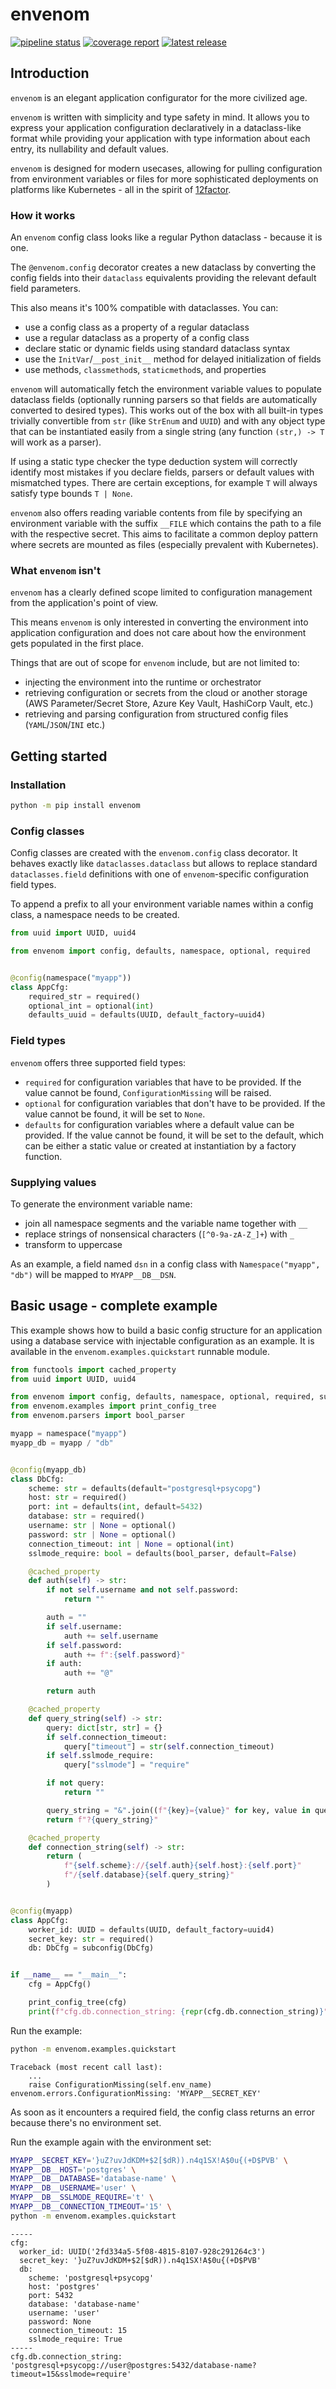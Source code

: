 <!-- `envenom` - an elegant application configurator for the more civilized age
Copyright (C) 2024-2025 Artur Ciesielski <artur.ciesielski@gmail.com>

This program is free software: you can redistribute it and/or modify
it under the terms of the GNU General Public License as published by
the Free Software Foundation, either version 3 of the License, or
(at your option) any later version.

This program is distributed in the hope that it will be useful,
but WITHOUT ANY WARRANTY; without even the implied warranty of
MERCHANTABILITY or FITNESS FOR A PARTICULAR PURPOSE.  See the
GNU General Public License for more details.

You should have received a copy of the GNU General Public License
along with this program.  If not, see <https://www.gnu.org/licenses/>. -->

# envenom

[![pipeline status](https://gitlab.com/arcanery/python/envenom/badges/main/pipeline.svg)](https://gitlab.com/arcanery/python/envenom/-/commits/main)
[![coverage report](https://gitlab.com/arcanery/python/envenom/badges/main/coverage.svg)](https://gitlab.com/arcanery/python/envenom/-/commits/main)
[![latest release](https://gitlab.com/arcanery/python/envenom/-/badges/release.svg)](https://gitlab.com/arcanery/python/envenom/-/releases)

## Introduction

`envenom` is an elegant application configurator for the more civilized age.

`envenom` is written with simplicity and type safety in mind. It allows
you to express your application configuration declaratively in a dataclass-like
format while providing your application with type information about each entry,
its nullability and default values.

`envenom` is designed for modern usecases, allowing for pulling configuration from
environment variables or files for more sophisticated deployments on platforms
like Kubernetes - all in the spirit of [12factor](https://12factor.net/).

### How it works

An `envenom` config class looks like a regular Python dataclass - because it is one.

The `@envenom.config` decorator creates a new dataclass by converting the config fields
into their `dataclass` equivalents providing the relevant default field parameters.

This also means it's 100% compatible with dataclasses. You can:

- use a config class as a property of a regular dataclass
- use a regular dataclass as a property of a config class
- declare static or dynamic fields using standard dataclass syntax
- use the `InitVar`/`__post_init__` method for delayed initialization of fields
- use methods, `classmethod`s, `staticmethod`s, and properties

`envenom` will automatically fetch the environment variable values to populate
dataclass fields (optionally running parsers so that fields are automatically
converted to desired types). This works out of the box with all built-in types trivially
convertible from `str` (like `StrEnum` and `UUID`) and with any object type that can be
instantiated easily from a single string (any function `(str,) -> T` will work as a
parser).

If using a static type checker the type deduction system will correctly identify most
mistakes if you declare fields, parsers or default values with mismatched types. There
are certain exceptions, for example `T` will always satisfy type bounds `T | None`.

`envenom` also offers reading variable contents from file by specifying an environment
variable with the suffix `__FILE` which contains the path to a file with the respective
secret. This aims to facilitate a common deploy pattern where secrets are mounted as
files (especially prevalent with Kubernetes).

### What `envenom` isn't

`envenom` has a clearly defined scope limited to configuration management from the
application's point of view.

This means `envenom` is only interested in converting the environment into application
configuration and does not care about how the environment gets populated in the first place.

Things that are out of scope for `envenom` include, but are not limited to:

- injecting the environment into the runtime or orchestrator
- retrieving configuration or secrets from the cloud or another storage
(AWS Parameter/Secret Store, Azure Key Vault, HashiCorp Vault, etc.)
- retrieving and parsing configuration from structured config files (`YAML`/`JSON`/`INI` etc.)

## Getting started

### Installation

```bash
python -m pip install envenom
```

### Config classes

Config classes are created with the `envenom.config` class decorator. It behaves exactly
like `dataclasses.dataclass` but allows to replace standard `dataclasses.field`
definitions with one of `envenom`-specific configuration field types.

To append a prefix to all your environment variable names within a config class, a namespace
needs to be created.

```python
from uuid import UUID, uuid4

from envenom import config, defaults, namespace, optional, required


@config(namespace("myapp"))
class AppCfg:
    required_str = required()
    optional_int = optional(int)
    defaults_uuid = defaults(UUID, default_factory=uuid4)
```

### Field types

`envenom` offers three supported field types:

- `required` for configuration variables that have to be provided. If the value cannot
be found, `ConfigurationMissing` will be raised.
- `optional` for configuration variables that don't have to be provided. If the value cannot
be found, it will be set to `None`.
- `defaults` for configuration variables where a default value can be provided. If the
value cannot be found, it will be set to the default, which can be either a static value
or created at instantiation by a factory function.

### Supplying values

To generate the environment variable name:

- join all namespace segments and the variable name together with `__`
- replace strings of nonsensical characters (`[^0-9a-zA-Z_]+`) with `_`
- transform to uppercase

As an example, a field named `dsn` in a config class with `Namespace("myapp", "db")`
will be mapped to `MYAPP__DB__DSN`.

## Basic usage - complete example

This example shows how to build a basic config structure for an application using a
database service with injectable configuration as an example. It is available in the
`envenom.examples.quickstart` runnable module.

```python
from functools import cached_property
from uuid import UUID, uuid4

from envenom import config, defaults, namespace, optional, required, subconfig
from envenom.examples import print_config_tree
from envenom.parsers import bool_parser

myapp = namespace("myapp")
myapp_db = myapp / "db"


@config(myapp_db)
class DbCfg:
    scheme: str = defaults(default="postgresql+psycopg")
    host: str = required()
    port: int = defaults(int, default=5432)
    database: str = required()
    username: str | None = optional()
    password: str | None = optional()
    connection_timeout: int | None = optional(int)
    sslmode_require: bool = defaults(bool_parser, default=False)

    @cached_property
    def auth(self) -> str:
        if not self.username and not self.password:
            return ""

        auth = ""
        if self.username:
            auth += self.username
        if self.password:
            auth += f":{self.password}"
        if auth:
            auth += "@"

        return auth

    @cached_property
    def query_string(self) -> str:
        query: dict[str, str] = {}
        if self.connection_timeout:
            query["timeout"] = str(self.connection_timeout)
        if self.sslmode_require:
            query["sslmode"] = "require"

        if not query:
            return ""

        query_string = "&".join((f"{key}={value}" for key, value in query.items()))
        return f"?{query_string}"

    @cached_property
    def connection_string(self) -> str:
        return (
            f"{self.scheme}://{self.auth}{self.host}:{self.port}"
            f"/{self.database}{self.query_string}"
        )


@config(myapp)
class AppCfg:
    worker_id: UUID = defaults(UUID, default_factory=uuid4)
    secret_key: str = required()
    db: DbCfg = subconfig(DbCfg)


if __name__ == "__main__":
    cfg = AppCfg()

    print_config_tree(cfg)
    print(f"cfg.db.connection_string: {repr(cfg.db.connection_string)}")
```

Run the example:

```bash
python -m envenom.examples.quickstart
```

```
Traceback (most recent call last):
    ...
    raise ConfigurationMissing(self.env_name)
envenom.errors.ConfigurationMissing: 'MYAPP__SECRET_KEY'
```

As soon as it encounters a required field, the config class returns
an error because there's no environment set.

Run the example again with the environment set:

```bash
MYAPP__SECRET_KEY='}uZ?uvJdKDM+$2[$dR)).n4q1SX!A$0u{(+D$PVB' \
MYAPP__DB__HOST='postgres' \
MYAPP__DB__DATABASE='database-name' \
MYAPP__DB__USERNAME='user' \
MYAPP__DB__SSLMODE_REQUIRE='t' \
MYAPP__DB__CONNECTION_TIMEOUT='15' \
python -m envenom.examples.quickstart
```

```
-----
cfg:
  worker_id: UUID('2fd334a5-5f08-4815-8107-928c291264c3')
  secret_key: '}uZ?uvJdKDM+$2[$dR)).n4q1SX!A$0u{(+D$PVB'
  db:
    scheme: 'postgresql+psycopg'
    host: 'postgres'
    port: 5432
    database: 'database-name'
    username: 'user'
    password: None
    connection_timeout: 15
    sslmode_require: True
-----
cfg.db.connection_string: 'postgresql+psycopg://user@postgres:5432/database-name?timeout=15&sslmode=require'
```

